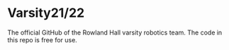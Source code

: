 # Varsity21/22
The official GitHub of the Rowland Hall varsity robotics team. The code in this repo is free for use. 
